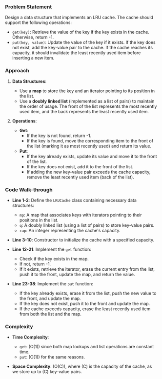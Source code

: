 ### Problem Statement
Design a data structure that implements an LRU cache. The cache should support the following operations:
- `get(key)`: Retrieve the value of the key if the key exists in the cache. Otherwise, return -1.
- `put(key, value)`: Update the value of the key if it exists. If the key does not exist, add the key-value pair to the cache. If the cache reaches its capacity, it should invalidate the least recently used item before inserting a new item.

### Approach
1. **Data Structures**:
   - Use a **map** to store the key and an iterator pointing to its position in the list.
   - Use a **doubly linked list** (implemented as a list of pairs) to maintain the order of usage. The front of the list represents the most recently used item, and the back represents the least recently used item.

2. **Operations**:
   - **Get**:
     - If the key is not found, return -1.
     - If the key is found, move the corresponding item to the front of the list (marking it as most recently used) and return its value.
   - **Put**:
     - If the key already exists, update its value and move it to the front of the list.
     - If the key does not exist, add it to the front of the list.
     - If adding the new key-value pair exceeds the cache capacity, remove the least recently used item (back of the list).

### Code Walk-through
- **Line 1-2**: Define the `LRUCache` class containing necessary data structures:
  - `mp`: A map that associates keys with iterators pointing to their positions in the list.
  - `q`: A doubly linked list (using a list of pairs) to store key-value pairs.
  - `cap`: An integer representing the cache's capacity.
  
- **Line 3-10**: Constructor to initialize the cache with a specified capacity.
  
- **Line 12-21**: Implement the `get` function:
  - Check if the key exists in the map.
  - If not, return -1.
  - If it exists, retrieve the iterator, erase the current entry from the list, push it to the front, update the map, and return the value.
  
- **Line 23-38**: Implement the `put` function:
  - If the key already exists, erase it from the list, push the new value to the front, and update the map.
  - If the key does not exist, push it to the front and update the map.
  - If the cache exceeds capacity, erase the least recently used item from both the list and the map.

### Complexity
- **Time Complexity**: 
  - `get`: \(O(1)\) since both map lookups and list operations are constant time.
  - `put`: \(O(1)\) for the same reasons.
  
- **Space Complexity**: \(O(C)\), where \(C\) is the capacity of the cache, as we store up to \(C\) key-value pairs.
